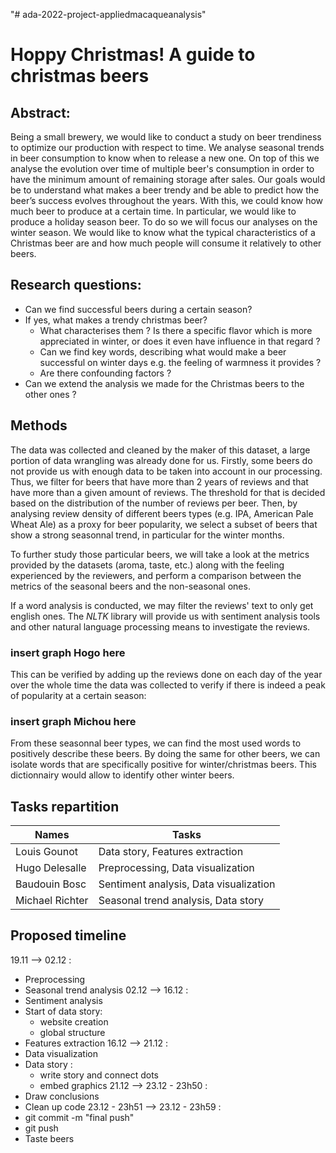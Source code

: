 "# ada-2022-project-appliedmacaqueanalysis" 

# Hoppy Christmas! A guide to christmas beers

## Abstract:
Being a small brewery, we would like to conduct a study on beer trendiness to optimize our production with respect to time. We analyse seasonal trends in beer consumption to know when to release a new one. On top of this we analyse the evolution over time of multiple beer's consumption in order to have the minimum amount of remaining storage after sales. Our goals would be to understand what makes a beer trendy and be able to predict how the beer’s success evolves throughout the years. With this, we could know how much beer to produce at a certain time. In particular, we would like to produce a holiday season beer. To do so we will focus our analyses on the winter season. We would like to know what the typical characteristics of a Christmas beer are and how much people will consume it relatively to other beers.

## Research questions:
* Can we find successful beers during a certain season?
* If yes, what makes a trendy christmas beer? 
  * What characterises them ? Is there a specific flavor which is more appreciated in winter, or does it even have influence in that regard ?
  * Can we find key words, describing what would make a beer successful on winter days e.g. the feeling of warmness it provides ?
  * Are there confounding factors ?
* Can we extend the analysis we made for the Christmas beers to the other ones ?
 
## Methods
The data was collected and cleaned by the maker of this dataset, a large portion of data wrangling was already done for us. 
Firstly, some beers do not provide us with enough data to be taken into account in our processing. Thus, we filter for beers that have more than 2 years of reviews and that have more than a given amount of reviews. The threshold for that is decided based on the distribution of the number of reviews per beer. Then, by analysing review density of different beers types (e.g. IPA, American Pale Wheat Ale) as a proxy for beer popularity, we select a subset of beers that show a strong seasonnal trend, in particular for the winter months.

To further study those particular beers, we will take a look at the metrics provided by the datasets (aroma, taste, etc.) along with the feeling experienced by the reviewers, and perform a comparison between the metrics of the seasonal beers and the non-seasonal ones.

If a word analysis is conducted, we may filter the reviews' text to only get english ones. The _NLTK_ library will provide us with sentiment analysis tools and other natural language processing means to investigate the reviews.
### insert graph Hogo here
This can be verified by adding up the reviews done on each day of the year over the whole time the data was collected to verify if there is indeed a peak of popularity at a certain season:
### insert graph Michou here

From these seasonnal beer types, we can find the most used words to positively describe these beers. By doing the same for other beers,  we can isolate words that are specifically positive for winter/christmas beers. This dictionnairy would allow to identify other winter beers.  


## Tasks repartition

| Names                | Tasks |
|-----------------|-------|
| Louis Gounot    | Data story, Features extraction |
| Hugo Delesalle  | Preprocessing, Data visualization |
| Baudouin Bosc   | Sentiment analysis, Data visualization|
| Michael Richter | Seasonal trend analysis, Data story |

## Proposed timeline

19.11 --> 02.12 :
 * Preprocessing
 * Seasonal trend analysis
02.12 --> 16.12 : 
 * Sentiment analysis
 * Start of data story:
   * website creation
   * global structure
 * Features extraction
16.12 --> 21.12 :
  * Data visualization
  * Data story : 
     * write story and connect dots
     * embed graphics
21.12 --> 23.12 - 23h50 :
   * Draw conclusions
   * Clean up code
23.12 - 23h51 --> 23.12 - 23h59 :
  * git commit -m "final push"
  * git push
  * Taste beers
